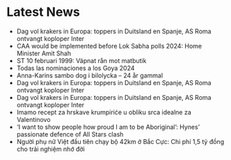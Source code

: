 # Latest News
-  Dag vol krakers in Europa: toppers in Duitsland en Spanje, AS Roma ontvangt koploper Inter
-  CAA would be implemented before Lok Sabha polls 2024: Home Minister Amit Shah
-  ST 10 februari 1999: Väpnat rån mot matbutik
-  Todas las nominaciones a los Goya 2024
-  Anna-Karins sambo dog i bilolycka – 24 år gammal
-  Dag vol krakers in Europa: toppers in Duitsland en Spanje, AS Roma ontvangt koploper Inter
-  Dag vol krakers in Europa: toppers in Duitsland en Spanje, AS Roma ontvangt koploper Inter
-  Imamo recept za hrskave krumpiriće u obliku srca idealne za Valentinovo
-  ‘I want to show people how proud I am to be Aboriginal’: Hynes’ passionate defence of All Stars clash
-  Người phụ nữ Việt đầu tiên chạy bộ 42km ở Bắc Cực: Chi phí 1,5 tỷ đồng cho trải nghiệm nhớ đời
